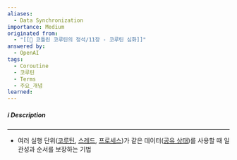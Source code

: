 ```yaml
---
aliases:
  - Data Synchronization
importance: Medium
originated from:
  - "[[📘 코틀린 코루틴의 정석/11장 - 코루틴 심화]]"
answered by:
  - OpenAI
tags:
  - Coroutine
  - 코루틴
  - Terms
  - 주요_개념
learned:
---
```

##### ℹ️ Description
---
- 여러 실행 단위([코루틴](코루틴.md), [스레드](스레드.md), [프로세스](프로세스.md))가 같은 데이터([공유 상태](공유%20상태.md))를 사용할 때 일관성과 순서를 보장하는 기법
